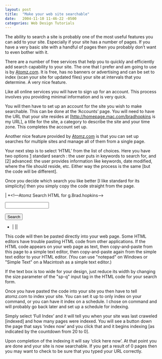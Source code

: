```yaml
---
layout: post
title:  "Make your web site searchable"
date:   2004-11-10 11-46-22 -0500
categories: Web Design Tutorials
---
```


The ability to search a site is probably one of the most useful features you can add to your site. Especially if your site has a number of pages. If you have a very basic site with a handful of pages then you probably don’t want to even bother with it.

There are a number of free services that help you to quickly and efficiently add search capability to your site. The one that I prefer and am going to use is by [Atomz.com][1]. It is free, has no banners or advertising and can be set to index (scan your site for updated files) your site at intervals that you determine. A very nice feature.

Like all online services you will have to sign up for an account. This process involves you providing minimal information and is very quick.

You will then have to set up an account for the site you wish to make searchable. This can be done at the ‘Accounts’ page. You will need to have the URL that your site resides at [http://homepage.mac.com/bradhopkins is my URL], a title for the site, a category to describe the site and your time zone. This completes the account set up.

Another nice feature provided by [Atomz.com][1] is that you can set up searches for multiple sites and manage all of them from a single page.  


Your next step is to select ‘HTML’ from the list of choices. Here you have two options [1] standard search : the user puts in keywords to search for, and [2] advanced: the user provides information like keywords, date modified, where the file should reside, etc. Either way the process is the same [but the code will be different].

Once you decide which search you like better [I like standard for its simplicity] then you simply copy the code straight from the page.

| *<!—Atomz Search HTML for g.Brad.hopkins—><form method="get" action="http://search.atomz.com/search/"><input size=15 name="sp-q"><br>  
<input type=submit value="Search"><input type=hidden name="sp-a" value="sp1000190a"></form>  
* |
||

This code will then be pasted directly into your web page. Some HTML editors have trouble pasting HTML code from other applications. If the HTML code appears on your web page as text, then copy-and-paste from this page to a simple text editor, then copy-and-paste again from the simple text editor to your HTML editor. (You can use "notepad" on Windows or "Simple Text" on a Macintosh as a simple text editor.)

If the text box is too wide for your design, just reduce its width by changing the size parameter of the "sp-q" input tag in the HTML code for your search form.

Once you have pasted the code into your site you then have to tell atomz.com to index your site. You can set it up to only index on your command, or you can have it index on a schedule. I chose on command and will probably go back later and set up a schedule for indexing.

Simply select ‘Full Index’ and it will tell you when your site was last craweled [indexed] and how many pages were indexed. You will see a button down the page that says ‘index now’ and you click that and it begins indexing [as indicated by the countdown from 20 to 0].

Upon completion of the indexing it will say ‘click here now’. At that point you are done and your site is now searchable. If you get a result of 0 pages then you may want to check to be sure that you typed your URL correctly.

 [1]: http://www.atomz.com

